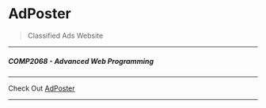 # AdPoster
> Classified Ads Website
___
##### COMP2068 - Advanced Web Programming

___
Check Out [AdPoster]
___


[AdPoster]: https://adposter.herokuapp.com
